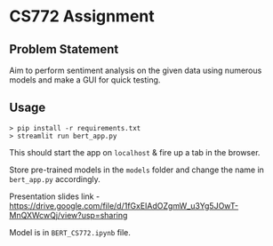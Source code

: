 # CS772 Assignment

## Problem Statement
Aim to perform sentiment analysis on the given data using numerous models and make a GUI for quick testing.

## Usage

```console
> pip install -r requirements.txt
> streamlit run bert_app.py
```

This should start the app on `localhost` & fire up a tab in the browser. 

Store pre-trained models in the `models` folder and change the name in `bert_app.py` accordingly.

Presentation slides link - https://drive.google.com/file/d/1fGxEIAdOZgmW_u3Yg5JOwT-MnQXWcwQj/view?usp=sharing

Model is in `BERT_CS772.ipynb` file. 
